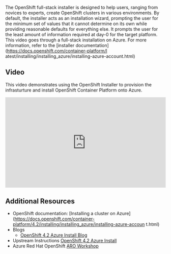 The OpenShift full-stack installer is designed to help users, ranging from
novices to experts, create OpenShift clusters in various environments. By
default, the installer acts as an installation wizard, prompting the user for
the minimum set of values that it cannot determine on its own while providing
reasonable defaults for everything else. It prompts the user for the least
amount of information required at day-0 for the target platform. This video
goes through a full-stack installation on Azure. For more information, refer
to the [installer documentation](https://docs.openshift.com/container-platform/l
atest/installing/installing_azure/installing-azure-account.html)

## Video

This video demonstrates using the OpenShift Installer to provision the
infrasturture and install OpenShift Container Platform onto Azure.

<div style="
    position: relative; 
    padding-bottom: 56.25%; 
    margin-bottom: 2em;
    height: 0; 
    overflow: hidden; 
    max-width: 100%; 
    height: auto;">
    <iframe 
        src="https://www.youtube.com/embed/c4UbHQ3nR-8" 
        frameborder="0" 
        allowfullscreen 
        style="
            position: absolute; 
            top: 0; 
            left: 0; 
            width: 100%; 
            height: 100%;
        ">
    </iframe>
</div>

## Additional Resources

* OpenShift documentation: [Installing a cluster on Azure](https://docs.openshift.com/container-platform/4.2/installing/installing_azure/installing-azure-accoun
t.html)
* Blogs
  * [OpenShift 4.2 Azure Install Blog](https://blog.openshift.com/openshift-4-2-on-azure-preview/)
* Upstream Instructions [OpenShift 4.2 Azure Install](https://github.com/openshift/installer/tree/master/docs/user/azure)
* Azure Red Hat OpenShift [ARO Workshop](https://mojo.redhat.com/people/dcain/blog/2019/10/16/azure-red-hat-openshift-aro-rhpds-enablement)
